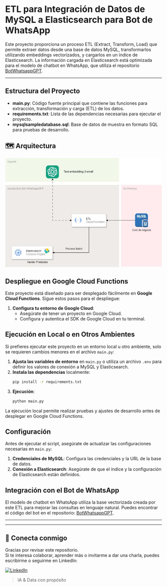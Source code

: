 
# ETL para Integración de Datos de MySQL a Elasticsearch para Bot de WhatsApp

Este proyecto proporciona un proceso ETL (Extract, Transform, Load) que permite extraer datos desde una base de datos MySQL, transformarlos utilizando embeddings vectorizados, y cargarlos en un índice de Elasticsearch. La información cargada en Elasticsearch está optimizada para el modelo de chatbot en WhatsApp, que utiliza el repositorio [BotWhatsappGPT](https://github.com/macespinoza/BotWhatsappGPT).

---

## Estructura del Proyecto

- **main.py**: Código fuente principal que contiene las funciones para extracción, transformación y carga (ETL) de los datos.
- **requirements.txt**: Lista de las dependencias necesarias para ejecutar el proyecto.
- **mysqlsampledatabase.sql**: Base de datos de muestra en formato SQL para pruebas de desarrollo.

## 🗺️ Arquitectura

![Arquitectura](arquitectura.jpg)

## Despliegue en Google Cloud Functions

Este proyecto está diseñado para ser desplegado fácilmente en **Google Cloud Functions**. Sigue estos pasos para el despliegue:

1. **Configura tu entorno de Google Cloud**:
   - Asegúrate de tener un proyecto en Google Cloud.
   - Configura y autentica el SDK de Google Cloud en tu terminal.

## Ejecución en Local o en Otros Ambientes

Si prefieres ejecutar este proyecto en un entorno local u otro ambiente, solo se requieren cambios menores en el archivo `main.py`:

1. **Ajusta las variables de entorno** en `main.py` o utiliza un archivo `.env` para definir los valores de conexión a MySQL y Elasticsearch.
2. **Instala las dependencias** localmente:
   ```bash
   pip install -r requirements.txt
   ```
3. **Ejecución**:
   ```bash
   python main.py
   ```

La ejecución local permite realizar pruebas y ajustes de desarrollo antes de desplegar en Google Cloud Functions.

## Configuración

Antes de ejecutar el script, asegúrate de actualizar las configuraciones necesarias en `main.py`:

1. **Credenciales de MySQL**: Configura las credenciales y la URL de la base de datos.
2. **Conexión a Elasticsearch**: Asegúrate de que el índice y la configuración de Elasticsearch están definidos.

## Integración con el Bot de WhatsApp

El modelo de chatbot en WhatsApp utiliza la base vectorizada creada por este ETL para mejorar las consultas en lenguaje natural. Puedes encontrar el código del bot en el repositorio: [BotWhatsappGPT](https://github.com/macespinoza/BotWhatsappGPT).

---

---

## 🤝 Conecta conmigo

Gracias por revisar este repositorio.  
Si te interesa colaborar, aprender más o invitarme a dar una charla, puedes escribirme o seguirme en LinkedIn:

[![LinkedIn](https://img.shields.io/badge/LinkedIn-Miguel%20Cotrina-blue?logo=linkedin&style=flat-square)](https://www.linkedin.com/in/mcotrina/)

> IA & Data con propósito
